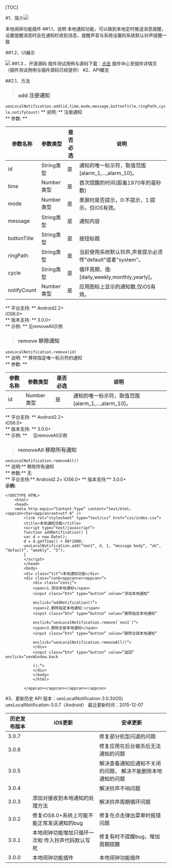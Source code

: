﻿ 
[TOC]

#1、简介[![](http://appcan-download.oss-cn-beijing.aliyuncs.com/%E5%85%AC%E6%B5%8B%2Fgf.png)]() 

本地闹钟功能插件
##1.1、说明
本地通知功能，可以做到本地定时推送消息提醒，设置提醒消息时会在通知栏收到消息，提醒声音与系统设置的系统默认铃声提醒一致 

##1.2、UI展示

 ![](http://newdocx.appcan.cn/docximg/115302n2015n6d16w.png)
##1.3 、开源源码
插件测试用例与源码下载：[点击](http://plugin.appcan.cn/details.html?id=176_index) 插件中心至插件详情页 （插件测试用例与插件源码已经提供）
 #2、API概览

 
##2.1、方法


> ### 			add		注册通知		

`uexLocalNotification.add(id,time,mode,message,buttonTitle,ringPath,cycle,notifyCount)`
**	说明:		**
注册通知					
** 			参数:		**

|  参数名称 | 参数类型  | 是否必选  |  说明 |
| ------------ | ------------ | ------------ | ------------ |
| id| String类型| 是 |  通知的唯一标示符，取值范围[alarm_1,…,alarm_10]。 |
| time|Number类型 | 是 | 首次提醒的时间(距离1970年的毫秒数)	 |
| mode|Number类型 | 是 | 黑屏时是否提示，0:不提示，1:提示。仅iOS有效。 |
| message|String类型 | 是 | 通知内容 |
| buttonTitle|String类型 | 是 | 按钮标题 |
| ringPath|String类型 | 是 | 当前使用系统默认铃声,声音提示必须传"default"或者"system"。 |
| cycle|String类型 | 是 | 循环周期，值:[daily,weekly,monthly,yearly]。 |
| notifyCount|Number类型 | 是 | 应用图标上显示的通知数,仅iOS有效。 |
 
** 			平台支持:		**
Android2.2+					
iOS6.0+					
** 			版本支持:		**
3.0.0+					
**		示例:		**
见removeAll示例					
> ### 		remove	移除通知	

`uexLocalNotification.remove(id)`			
**	说明:	**
移除指定唯一标示符的通知			
**	参数:	**

|  参数名称 | 参数类型  | 是否必选  |  说明 |
| ------------ | ------------ | ------------ | ------------ |
| id| Number类型| 是 |  通知的唯一标示符，取值范围[alarm_1,…,alarm_10]。 |
 
**	平台支持:	**
Android2.2+			
iOS6.0+			
**		版本支持:	**
3.0.0+			
**	示例:	**
					　见removeAll示例			
> ### 	removeAll 移除所有通知

`uexLocalNotification.removeAll()`	
**	说明:**
移除所有通知	
** 	参数:**
无	
**  	平台支持:**
Android2.2+	
iOS6.0+	
** 	版本支持:**
3.0.0+	
**示例:**

```
<!DOCTYPE HTML>
    <html>
    <head>
    <meta http-equiv=“Content-Type“ content=“text/html; <appcan>char<appcan>set=utf-8“ />
        <link rel=“stylesheet“ type=“text/css“ href=“css/index.css“>
        <title>本地通知功能</title>
        <script type=“text/javascript“>
        function addNotification() {
        var d = new Date();
        d = d.getTime() + 60*1000;
        uexLocalNotification.add(“non1“, d, 1, “message body“, “ok“, “default“, “weekly“, “5“);
        }
        </script>
        </head>
        <body>
        <div class=“tit“>本地通知功能</div>
        <div class=“conb<appcan>or<appcan>“>
            <div class=“consj“>
            <span>1.添加本地通知</span>
            <input class=“btn“ type=“button“ value=“添加本地通知“
            
            onclick=“addNotification()“>
            <span>2.删除指定本地通知:</span>
            <input class=“btn“ type=“button“ value=“删除指定本地通知“
            
            onclick=“uexLocalNotification.remove(`non1`)“>
            <span>3.删除全部本地通知</span>
            <input class=“btn“ type=“button“ value=“删除全部本地通知“
            
            onclick=“uexLocalNotification.removeAll()“>
            </div>
            <input class=“btn“ type=“button“ value=“返回“ onclick=“uexWindow.back
            
            ();“>
            </div>
            </body>
            </html>
            
        </appcan></appcan></appcan></appcan>
```
#3、更新历史
 API 版本：uexLocalNotification-3.0.3(iOS) uexLocalNotification-3.0.7（Android）
 最近更新时间：2015-12-07
 
|  历史发布版本 | iOS更新  | 安卓更新  |
| ------------ | ------------ | ------------ |
| 3.0.7 |   | 修复部分机型闪退的问题  |
| 3.0.6 |   | 修复应用在后台被杀后无法通知的问题  |
| 3.0.5  |   | 解决查看通知后通知不关闭的问题， 解决不能删除本地通知的问题  |
| 3.0.4 |   | 解决铃声不响问题  |
| 3.0.3  | 添加对接收到本地通知的处理方法  | 解决铃声周期循环问题  |
| 3.0.2  | 修复iOS8.0+系统上可能不能正常发送通知的bug  | 修复在点击弹出菜单时报错问题  |
| 3.0.1  | 本地闹钟功能增加只循环一次和 传入铃声代码默认写死  | 修复有时不提醒bug，增加周期提醒|
| 3.0.0  | 本地闹钟功能插件  | 本地闹钟功能插件|
  